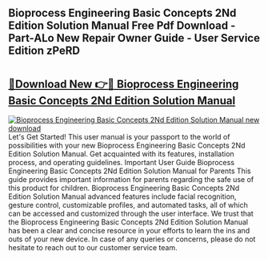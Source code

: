 ## Bioprocess Engineering Basic Concepts 2Nd Edition Solution Manual Free Pdf Download - Part-ALo New Repair Owner Guide - User Service Edition zPeRD

# <h2><a href="http://bc16246.oget.top/?id=Bioprocess+Engineering+Basic+Concepts+2Nd+Edition+Solution+Manual">🔗Download New 👉🔴 Bioprocess Engineering Basic Concepts 2Nd Edition Solution Manual</a></h2>

[![Bioprocess Engineering Basic Concepts 2Nd Edition Solution Manual new download](https://i.imgur.com/5g1atiW.png)](http://bc16246.oget.top/?id=Bioprocess+Engineering+Basic+Concepts+2Nd+Edition+Solution+Manual)
Let's Get Started! This user manual is your passport to the world of possibilities with your new Bioprocess Engineering Basic Concepts 2Nd Edition Solution Manual. Get acquainted with its features, installation process, and operating guidelines. Important User Guide Bioprocess Engineering Basic Concepts 2Nd Edition Solution Manual for Parents This guide provides important information for parents regarding the safe use of this product for children. Bioprocess Engineering Basic Concepts 2Nd Edition Solution Manual advanced features include facial recognition, gesture control, customizable profiles, and automated tasks, all of which can be accessed and customized through the user interface. We trust that the Bioprocess Engineering Basic Concepts 2Nd Edition Solution Manual has been a clear and concise resource in your efforts to learn the ins and outs of your new device. In case of any queries or concerns, please do not hesitate to reach out to our customer service team.
